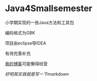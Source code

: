 # Java4Smallsemester
小学期实现的一些Java方法和工具包
  
  编码格式为GBK
  
  项目由eclipse导IDEA  
  
  有待完善补充   
  
  [我的博客](https://blog.csdn.net/ZP_icenow)可能懒得经营  

*好吧其实我就是写一下markdown*
